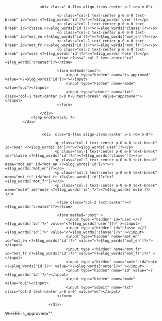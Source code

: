  <?php foreach($res as $log_words):
                    ?>
                    <div class=" d-flex align-items-center p-1 row m-0">

                            <p class="col-1 text-center p-0 m-0 text-break" id="user <?=$log_words['id']?>"><?=$log_words['user']?></p>
                            <p class="col-1 text-center p-0 m-0 text-break" id="classe <?=$log_words['id']?>"><?=$log_words['classe']?></p>
                            <p class="col-2 text-center p-0 m-0 text-break" id="mot_en <?=$log_words['id']?>"><?=$log_words['mot_en']?></p>
                            <p class="col-2 text-center p-0 m-0 text-break" id="mot_fr <?=$log_words['id']?>"><?=$log_words['mot_fr']?></p>
                            <p class="col-2 text-center p-0 m-0 text-break" id="note <?=$log_words['id']?>"><?=$log_words['note']?></p>
                            <time class=" col-2 text-center"><?=$log_words['created']?></time>

                            <form method="post">
                                <input type="hidden" name="is_approved" value="<?=$log_words['id']?>"></input>
                                <input type="hidden" name="mode" value="oui"></input>
                                <input type="submit" name="txt" class="col-1 text-center p-0 m-0 text-break" value="approuver"></input>
                            </form>

                    </div>
                <?php endforeach; ?>
            </div>


                     <div  clas="d-flex align-items-center p-1 row m-0">

                           <p class="col-1 text-center p-0 m-0 text-break" id="user <?=$log_words['id']?>"><?=$log_words['user']?></p>
                           <p class="col-1 text-center p-0 m-0 text-break" id="classe <?=$log_words['id']?>"><?=$log_words['classe']?></p>
                           <p class="col-2 text-center p-0 m-0 text-break" name="mot_en" id="mot_en <?=$log_words['id']?>"><?=$log_words['mot_en']?></p>
                           <p class="col-2 text-center p-0 m-0 text-break" name="mot_fr" id="mot_fr <?=$log_words['id']?>"><?=$log_words['mot_fr']?></p>
                           <p class="col-2 text-center p-0 m-0 text-break" name="note" id="note <?=$log_words['id']?>"><?=$log_words['note']?></p>

                            <time class="col-2 text-center"><?=$log_words['created']?></time>

                            <form method="post" >
                                <input type ="hidden" id="user <//?=$log_words['id']?>" value="<?=$log_words['user']?>" ></input>
                                <input type ="hidden" id="classe <//?=$log_words['id']?>" value="<?=$log_words['classe']?>" ></input> 
                                <input type="hidden" name="mot_en" id="mot_en <?=$log_words['id']?>" value="<?=$log_words['mot_en']?>"></input>
                                <input type ="hidden" name="mot_fr" id="mot_fr <?=$log_words['id']?>" value="<?=$log_words['mot_fr']?>" ></input>
                                <input type ="hidden" name="note" id="note <?=$log_words['id']?>" value="<?=$log_words['note']?>" ></input>
                                <input type="hidden" name="id" value="<?=$log_words['id']?>"></input>
                                <input type="hidden" name="mode" value="oui"></input>
                                <input type="submit" name="txt" class="col-2 text-center p-0 m-0" value="ok"></input>
                            </form>  

                        </div>


WHERE is_approved=""